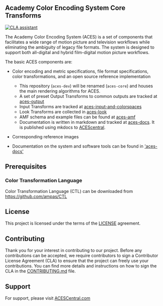 ## Academy Color Encoding System Core Transforms ##

[![CLA assistant](https://cla-assistant.io/readme/badge/ampas/aces-dev)](https://cla-assistant.io/ampas/aces-dev)

The Academy Color Encoding System (ACES) is a set of components that facilitates a wide range of motion picture and television workflows while eliminating the ambiguity of legacy file formats.  The system is designed to support both all-digital and hybrid film-digital motion picture workflows.

The basic ACES components are:

* Color encoding and metric specifications, file format specifications, color
transformations, and an open source reference implementation 
    * This repository (`aces-dev`) will be renamed (`aces-core`) and houses the main rendering algorithms for ACES.
    * A set of preset Output Transforms to common outputs are tracked at [aces-output](https://github.com/ampas/aces-output)
    * Input Transforms are tracked at  [aces-input-and-colorspaces](https://github.com/ampas/aces-input-and-colorspaces)
    * Look Transforms are collected in [aces-look](https://github.com/ampas/aces-look)
    * AMF schema and example files can be found at [aces-amf](https://github.com/ampas/aces-amf)
    * Documentation is written in markdown and tracked at [aces-docs](https://github.com/ampas/aces-docs). It is published using mkdocs to [ACEScentral](docs.acescentral.com).

* Corresponding reference images
* Documentation on the system and software tools can be found in ['aces-docs'](https://github.com/ampas/aces-docs)

## Prerequisites ##

### Color Transformation Language ###

Color Transformation Language (CTL) can be downloaded from
https://github.com/ampas/CTL

## License ##
This project is licensed under the terms of the [LICENSE](./LICENSE.md) agreement.

## Contributing ##
Thank you for your interest in contributing to our project. Before any contributions can be accepted, we require contributors to sign a Contributor License Agreement (CLA) to ensure that the project can freely use your contributions. You can find more details and instructions on how to sign the CLA in the [CONTRIBUTING.md](./CONTRIBUTING.md) file.

## Support ## 
For support, please visit [ACESCentral.com](https://acescentral.com)
